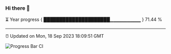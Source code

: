 ### Hi there 👋

⏳ Year progress { █████████████████████▁▁▁▁▁▁▁▁▁ } 71.44 %

---

⏰ Updated on Mon, 18 Sep 2023 18:09:51 GMT

![Progress Bar CI](https://github.com/Shyam-Makwana/GitHub-Actions-Demo/workflows/Progress%20Bar%20CI/badge.svg)
